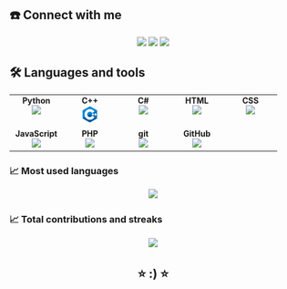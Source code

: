 <a name="connect-with-me"></a>
## ☎️ Connect with me
<div align="center">

  [![](https://img.shields.io/badge/gmail-%23D14836.svg?style=for-the-badge&logo=gmail)](mailto:ahmed.abdellmoneim@gmail.com)
  [![](https://img.shields.io/badge/linkedin-%230077B5.svg?style=for-the-badge&logo=linkedin)](https://www.linkedin.com/in/ahmed-abdellmoneim/)
  [![](https://img.shields.io/badge/youtube-%23FF0000.svg?style=for-the-badge&logo=youtube)](https://www.youtube.com/@Ahmed_Abdelmoneim)
</div>

<a name="languages-and-tools"></a>
## 🛠️ Languages and tools
<table width="400px" align="center">
    <tbody>
        <tr valign="top">
            <td width="80px" align="center">
                <span><strong>Python</strong></span><br>
                <img height="32px" src="https://cdn.jsdelivr.net/gh/devicons/devicon/icons/python/python-original.svg">
            </td>
            <td width="80px" align="center">
                <span><strong>C++</strong></span><br>
                <img height="32px" src="https://github.com/Ahmed-Abdellmoneim/Ahmed-Abdellmoneim/blob/main/icons8-c%2B%2B.svg">
            </td>
            <td width="80px" align="center">
                <span><strong>C#</strong></span><br>
                <img height="32px" src="https://cdn.jsdelivr.net/gh/devicons/devicon/icons/csharp/csharp-original.svg">
            </td>
            <td width="80px" align="center">
                <span><strong>HTML</strong></span><br>
                <img height="32" src="https://cdn.jsdelivr.net/gh/devicons/devicon/icons/html5/html5-original.svg">
            </td>
            <td width="80px" align="center">
                <span><strong>CSS</strong></span><br>
                <img height="32px" src="https://cdn.jsdelivr.net/gh/devicons/devicon/icons/css3/css3-original.svg">
            </td>
        </tr>
        <tr valign="top">
            <!--<td width="80px" align="center">
                <span><strong>React</strong></span><br>
                <img height="32px" src="https://cdn.jsdelivr.net/gh/devicons/devicon/icons/react/react-original.svg">
            </td> -->
            <td width="80px" align="center">
                <span><strong>JavaScript</strong></span><br>
                <img height="32px" src="https://cdn.jsdelivr.net/gh/devicons/devicon/icons/javascript/javascript-original.svg">
            </td>
            <td width="80px" align="center">
                <span><strong>PHP</strong></span><br>
                <img height="32px" src="https://cdn.jsdelivr.net/gh/devicons/devicon/icons/php/php-original.svg">
            </td>
            <td width="80px" align="center">
                <span><strong>git</strong></span><br>
                <img height="32px" src="https://cdn.jsdelivr.net/gh/devicons/devicon/icons/git/git-plain.svg">
            </td>
            <td width="80px" align="center">
                <span><strong>GitHub</strong></span><br>
                <img height="32px" src="https://cdn.jsdelivr.net/gh/devicons/devicon/icons/github/github-original.svg">
            </td>
        </tr>
    </tbody>
</table>


<a name="github-stats"></a>
### 📈 Most used languages

<div align="center">
<img src="https://github-readme-stats.vercel.app/api/top-langs?username=Ahmed-Abdellmoneim&layout=compact"/>
  
</div>

### 📈 Total contributions and streaks

<div align="center">
<img src="https://github-readme-streak-stats.herokuapp.com/?user=Ahmed-Abdellmoneim"/>
  
</div>


<h2 align="center">⭐ :) ⭐</h2> 
